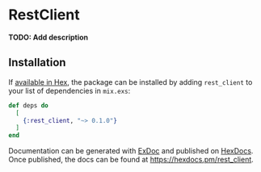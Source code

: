 # RestClient

**TODO: Add description**

## Installation

If [available in Hex](https://hex.pm/docs/publish), the package can be installed
by adding `rest_client` to your list of dependencies in `mix.exs`:

```elixir
def deps do
  [
    {:rest_client, "~> 0.1.0"}
  ]
end
```

Documentation can be generated with [ExDoc](https://github.com/elixir-lang/ex_doc)
and published on [HexDocs](https://hexdocs.pm). Once published, the docs can
be found at <https://hexdocs.pm/rest_client>.

